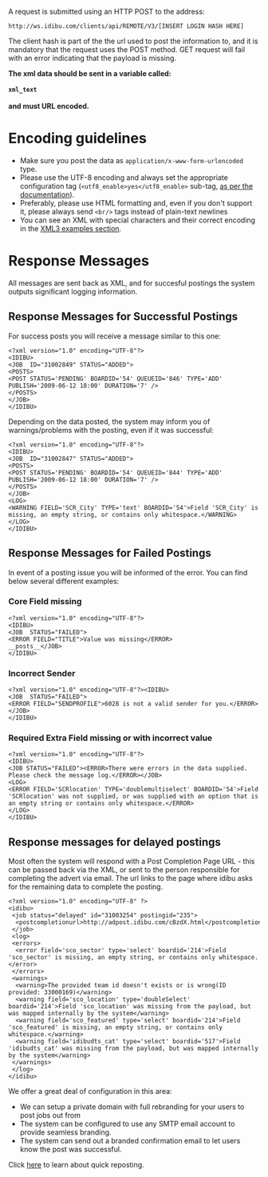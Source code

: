 <p>A request is submitted using an HTTP POST to the address:</p>
<pre><code>http://ws.idibu.com/clients/api/REMOTE/V3/[INSERT LOGIN HASH HERE]</code></pre>
<p class="p1">The client hash is part of the the url used to post the information to, and it is mandatory that the request uses the POST method. GET request will fail with an error indicating that the payload is missing.&nbsp;</p>
<p class="p1"><strong>The xml data should be sent in a variable called:<br><br><code>xml_text</code><br><br>and must URL encoded.</strong></p>
<h1>Encoding guidelines</h1>	
<ul>
	<li>Make sure you post the data as <code>application/x-www-form-urlencoded</code> type.</lie>
	<li>Please use the UTF-8 encoding and always set the appropriate configuration tag (<code>&lt;utf8_enable&gt;yes&lt;/utf8_enable&gt;</code> sub-tag, <a href="https://github.com/oneworldmarket/idibu-api/blob/master/api-v3/vars.md" target="_blank">as per the documentation</a>).</li>
	<li>Preferably, please use HTML formatting and, even if you don't support it, please always send <code>&lt;br/&gt;</code> tags instead of plain-text newlines</li>
	<li>You can see an XML with special characters and their correct encoding in the <a href="https://github.com/oneworldmarket/idibu-api/tree/master/api-v3/examples">XML3 examples section</a>.</li>
</ul>
<h1 class="p1">Response Messages</h1>
<p class="p1">All messages are sent back as XML, and for succesful postings the system outputs significant logging information.</p>
<h2>Response Messages for Successful Postings</h2>
<p>For success posts you will receive a message similar to this one:</p>
<pre><code>&lt;?xml version=&quot;1.0&quot; encoding=&quot;UTF-8&quot;?&gt;
&lt;IDIBU&gt;
&lt;JOB  ID=&quot;31002849&quot; STATUS=&quot;ADDED&quot;&gt;
&lt;POSTS&gt;
&lt;POST STATUS=&#39;PENDING&#39; BOARDID=&#39;54&#39; QUEUEID=&#39;846&#39; TYPE=&#39;ADD&#39; PUBLISH=&#39;2009-06-12 18:00&#39; DURATION=&#39;7&#39; /&gt;
&lt;/POSTS&gt;
&lt;/JOB&gt;
&lt;/IDIBU&gt;</code></pre>
<p class="p1">Depending on the data posted, the system may inform you of warnings/problems with the posting, even if it was successful:</p>
<pre><code>&lt;?xml version=&quot;1.0&quot; encoding=&quot;UTF-8&quot;?&gt;
&lt;IDIBU&gt;
&lt;JOB  ID=&quot;31002847&quot; STATUS=&quot;ADDED&quot;&gt;
&lt;POSTS&gt;
&lt;POST STATUS=&#39;PENDING&#39; BOARDID=&#39;54&#39; QUEUEID=&#39;844&#39; TYPE=&#39;ADD&#39; PUBLISH=&#39;2009-06-12 18:00&#39; DURATION=&#39;7&#39; /&gt;
&lt;/POSTS&gt;
&lt;/JOB&gt;
&lt;LOG&gt;
&lt;WARNING FIELD=&#39;SCR_City&#39; TYPE=&#39;text&#39; BOARDID=&#39;54&#39;&gt;Field &#39;SCR_City&#39; is missing, an empty string, or contains only whitespace.&lt;/WARNING&gt;
&lt;/LOG&gt;
&lt;/IDIBU&gt;</code></pre>
<h2>Response Messages for Failed Postings</h2>
<p>In event of a posting issue you will be informed of the error. You can find below several different examples:</p>
<h3>Core Field missing</h3>
<pre><code>&lt;?xml version=&quot;1.0&quot; encoding=&quot;UTF-8&quot;?&gt;
&lt;IDIBU&gt;
&lt;JOB  STATUS=&quot;FAILED&quot;&gt;
&lt;ERROR FIELD=&quot;TITLE&quot;&gt;Value was missing&lt;/ERROR&gt;
__posts__&lt;/JOB&gt;
&lt;/IDIBU&gt;</code></pre>
<h3>Incorrect Sender</h3>
<pre><code>&lt;?xml version=&quot;1.0&quot; encoding=&quot;UTF-8&quot;?&gt;&lt;IDIBU&gt;
&lt;JOB  STATUS=&quot;FAILED&quot;&gt;
&lt;ERROR FIELD=&quot;SENDPROFILE&quot;&gt;6028 is not a valid sender for you.&lt;/ERROR&gt;
&lt;/JOB&gt;
&lt;/IDIBU&gt;</code></pre>
<h3>Required Extra Field missing or with incorrect value</h3>
<pre><code>&lt;?xml version=&quot;1.0&quot; encoding=&quot;UTF-8&quot;?&gt;
&lt;IDIBU&gt;
&lt;JOB STATUS=&quot;FAILED&quot;&gt;&lt;ERROR&gt;There were errors in the data supplied. Please check the message log.&lt;/ERROR&gt;&lt;/JOB&gt;
&lt;LOG&gt;
&lt;ERROR FIELD=&#39;SCRlocation&#39; TYPE=&#39;doublemultiselect&#39; BOARDID=&#39;54&#39;&gt;Field &#39;SCRlocation&#39; was not supplied, or was supplied with an option that is an empty string or contains only whitespace.&lt;/ERROR&gt;
&lt;/LOG&gt;
&lt;/IDIBU&gt;</code></pre>
<h2>Response messages for delayed postings</h2>
<p>Most often the system will respond with a Post Completion Page URL - this can be passed back via the XML, or sent to the person responsible for completing the advert via email. The url links to the page where idibu asks for the remaining data to complete the posting.</p>
<pre><code>&lt;?xml version=&quot;1.0&quot; encoding=&quot;UTF-8&quot; ?&gt;
&lt;idibu&gt;
&nbsp;&lt;job status=&quot;delayed&quot; id=&quot;31003254&quot; postingid=&quot;235&quot;&gt;
&nbsp;&nbsp;&lt;postcompletionurl&gt;http://adpost.idibu.com/cBzdX.html&lt;/postcompletionurl&gt;
&nbsp;&lt;/job&gt;
&nbsp;&lt;log&gt;
&nbsp;&lt;errors&gt;
&nbsp;&nbsp;&lt;error field=&#39;sco_sector&#39; type=&#39;select&#39; boardid=&#39;214&#39;&gt;Field &#39;sco_sector&#39; is missing, an empty string, or contains only whitespace.&lt;/error&gt;
&nbsp;&lt;/errors&gt;
&nbsp;&lt;warnings&gt;
&nbsp;&nbsp;&lt;warning&gt;The provided team id doesn&#39;t exists or is wrong(ID provided: 33000169)&lt;/warning&gt;
&nbsp;&nbsp;&lt;warning field=&#39;sco_location&#39; type=&#39;doubleSelect&#39; boardid=&#39;214&#39;&gt;Field &#39;sco_location&#39; was missing from the payload, but was mapped internally by the system&lt;/warning&gt;
&nbsp;&nbsp;&lt;warning field=&#39;sco_featured&#39; type=&#39;select&#39; boardid=&#39;214&#39;&gt;Field &#39;sco_featured&#39; is missing, an empty string, or contains only whitespace.&lt;/warning&gt;
&nbsp;&nbsp;&lt;warning field=&#39;idibudts_cat&#39; type=&#39;select&#39; boardid=&#39;517&#39;&gt;Field &#39;idibudts_cat&#39; was missing from the payload, but was mapped internally by the system&lt;/warning&gt;
&nbsp;&lt;/warnings&gt;
&nbsp;&lt;/log&gt;
&lt;/idibu&gt;</code></pre>
<p>We offer a great deal of configuration in this area:</p>
<ul>
	<li>We can setup a private domain with full rebranding for your users to post jobs out from</li>
	<li>The system can be configured to use any SMTP email account to provide seamless branding.</li>
	<li>The system can send out a branded confirmation email to let users know the post was successful.</li>
</ul>
Click <a href="https://github.com/oneworldmarket/idibu-api/blob/master/api-v3/quick-rep-job.md">here</a> to learn about quick reposting.
